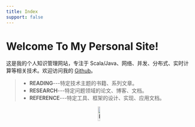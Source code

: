 ```yaml
---
title: Index
support: false
---
```


# Welcome To My Personal Site!

这是我的个人知识管理网站，专注于 Scala/Java、网络、并发、分布式、实时计算等相关技术。欢迎访问我的 [Github](https://github.com/infilos)。


> - **READING**---特定技术主题的书籍、系列文章。
> - **RESEARCH**---特定问题领域的论文、博客、文档。
> - **REFERENCE**---特定工具、框架的设计、实现、应用文档。


<div  align="center">
<img src="https://infi-img.oss-cn-hangzhou.aliyuncs.com/img/20180920224224.png" style="display:block;width:10%;" alt="NAME" align=center />
</div>
